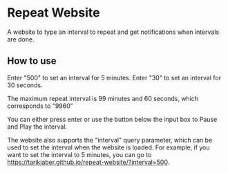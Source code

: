 # Repeat Website
A website to type an interval to repeat and get notifications when intervals are done.

## How to use
Enter "500" to set an interval for 5 minutes.
Enter "30" to set an interval for 30 seconds.

The maximum repeat interval is 99 minutes and 60 seconds, which corresponds to "9960"

You can either press enter or use the button below the input box to Pause and Play the interval.

The website also supports the "interval" query parameter, which can be used to set the interval when the website is loaded. For example, if you want to set the interval to 5 minutes, you can go to https://tarikjaber.github.io/repeat-website/?interval=500.
